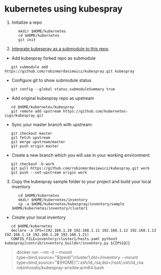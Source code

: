# kubernetes using kubespray

1. Initialize a repo

   ```ShellSession
      mkdir $HOME/kubernetes
      cd $HOME/kubernetes
      git init
   ```

2. [Integrate kubespray as a submodule to this repo](https://github.com/kubernetes-sigs/kubespray/blob/master/docs/integration.md).

  - Add kubespray forked repo as submodule

   ```ShellSession
      git submodule add https://github.com/robinmordasiewicz/kubespray.git kubespray
   ```

  - Configure git to show submodule status
 
   ```ShellSession
      git config --global status.submoduleSummary true
   ```

  - Add original kubespray repo as upstream

   ```ShellSession
      cd $HOME/kubernetes/kubespray
      git remote add upstream https://github.com/kubernetes-sigs/kubespray.git
   ```

  - Sync your master branch with upstream:

   ```ShellSession
      git checkout master
      git fetch upstream
      git merge upstream/master
      git push origin master
   ```

  - Create a new branch which you will use in your working environment:

   ```ShellSession
      git checkout -b work
      git pull https://github.com/robinmordasiewicz/kubespray.git work
      git push --set-upstream origin work
   ```

3. Copy the kubespray sample folder to your project and build your local inventory 

   ```ShellSession
      cd $HOME/kubernetes
      mkdir $HOME/kubernetes/inventory
      cp -a $HOME/kubernetes/kubespray/inventory/sample $HOME/kubernetes/inventory/cluster1
   ```

  - Create your local inventory

   ```ShellSession
      cd $HOME/kubernetes
      declare -a IPS=(192.168.1.10 192.168.1.11 192.168.1.12 192.168.1.13 192.168.1.14 192.168.1.20 192.168.1.21)
      CONFIG_FILE=inventory/cluster1/hosts.yaml python3 kubespray/contrib/inventory_builder/inventory.py ${IPS[@]}
   ```


> docker run --rm -it --mount type=bind,source="$(pwd)"/cluster1,dst=/inventory --mount type=bind,source="${HOME}"/.ssh/id_rsa,dst=/root/.ssh/id_rsa robinhoodis/kubespray-ansible:arm64 bash
